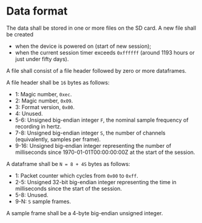 # Data format

The data shall be stored in one or more files on the SD card. A new
file shall be created
 - when the device is powered on (start of new session);
 - when the current session timer exceeds `0xffffff` (around 1193 hours
   or just under fifty days).

A file shall consist of a file header followed by zero or more
dataframes.

A file header shall be `16` bytes as follows:

 - 1:     Magic number, `0xec`.
 - 2:     Magic number, `0x09`.
 - 3:     Format version, `0x00`.
 - 4:     Unused.
 - 5-6:   Unsigned big-endian integer `F`, the nominal sample frequency
          of recording in hertz.
 - 7-8:   Unsigned big-endian integer `S`, the number of channels
          (equivalently, samples per frame).
 - 9-16:  Unsigned big-endian integer representing the number of
          milliseconds since 1970-01-01T00:00:00:00Z at the start of the
          session.

A dataframe shall be `N = 8 + 4S` bytes as follows:

 - 1:     Packet counter which cycles from `0x00` to `0xff`.
 - 2-5:   Unsigned 32-bit big-endian integer representing the time in
          milliseconds since the start of the session.
 - 5-8:   Unused.
 - 9-N:   `S` sample frames.

A sample frame shall be a 4-byte big-endian unsigned integer.
